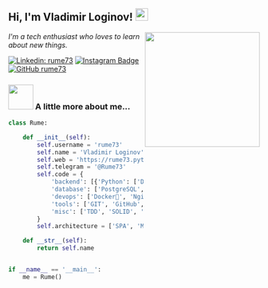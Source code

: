 <h2> Hi, I'm Vladimir Loginov! <img src="https://media.giphy.com/media/hvRJCLFzcasrR4ia7z/giphy.gif" width="25px"></h2>
<img align='right' src="https://media.giphy.com/media/M9gbBd9nbDrOTu1Mqx/giphy.gif" width="230">
<p><em> I'm a tech enthusiast who loves to learn about new things. </em></p>

[![Linkedin: rume73](https://img.shields.io/badge/-rume73-blue?style=flat-square&logo=Linkedin&logoColor=white&link=https:https://www.linkedin.com/in/rume73/)](https://www.linkedin.com/in/rume73/)
[![Instagram Badge](https://img.shields.io/badge/-vladimirumi-E4405F.svg?style=flat-square&logo=Instagram&logoColor=white&link=https://www.instagram.com/vladimirumi/)](https://www.instagram.com/vlaimirumi/)
[![GitHub rume73](https://img.shields.io/github/followers/rume73?label=follow&style=social)](https://github.com/rume73)


### <img src="https://media.giphy.com/media/VgCDAzcKvsR6OM0uWg/giphy.gif" width="50"> A little more about me...  


```python
class Rume:

    def __init__(self):
        self.username = 'rume73'
        self.name = 'Vladimir Loginov'
        self.web = 'https://rume73.pythonanywhere.com/'
        self.telegram = '@Rume73'
        self.code = {
            'backend': [{'Python': ['Django', 'DRF']}, 'C#'],
            'database': ['PostgreSQL', 'SQLite3'],
            'devops': ['Docker🐳', 'Nginx', 'GitHub Actions', 'AWS', 'Heroku'],
            'tools': ['GIT', 'GitHub', 'GitLab', 'Pandas', 'Jupyter notebook'],
            'misc': ['TDD', 'SOLID', 'Linux', 'telegram-bot']
        }
        self.architecture = ['SPA', 'MVC', 'Serverless', 'microservices']

    def __str__(self):
        return self.name


if __name__ == '__main__':
    me = Rume()

```
